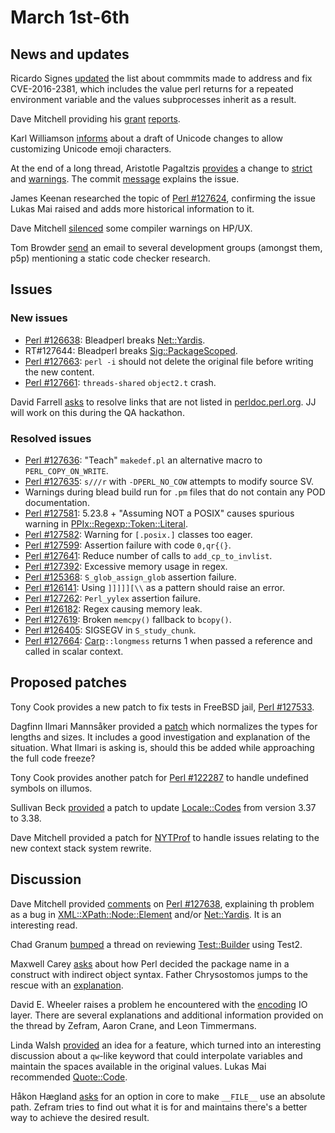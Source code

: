 # March 1st-6th

## News and updates

Ricardo Signes
[updated](http://www.nntp.perl.org/group/perl.perl5.porters/234747)
the list about commmits made to address and fix CVE-2016-2381,
which includes the value perl returns for a repeated environment
variable and the values subprocesses inherit as a result.

Dave Mitchell providing his
[grant](http://www.nntp.perl.org/group/perl.perl5.porters/234753)
[reports](http://www.nntp.perl.org/group/perl.perl5.porters/234754).

Karl Williamson
[informs](http://www.nntp.perl.org/group/perl.perl5.porters/234737)
about a draft of Unicode changes to allow customizing Unicode
emoji characters.

At the end of a long thread, Aristotle Pagaltzis
[provides](http://www.nntp.perl.org/group/perl.perl5.porters/234772)
a change to [strict](https://metacpan.org/pod/strict) and
[warnings](https://metacpan.org/pod/warnings). The commit
[message](http://perl5.git.perl.org/perl.git/commitdiff/67ba812d5fe08169b8a39cdc1f4945c5e08f32e1)
explains the issue.

James Keenan researched the topic of
[Perl #127624](https://rt.perl.org/Ticket/Display.html?id=127624),
confirming the issue Lukas Mai raised and adds more historical
information to it.

Dave Mitchell
[silenced](http://www.nntp.perl.org/group/perl.perl5.porters/234850)
some compiler warnings on HP/UX.

Tom Browder
[send](http://www.nntp.perl.org/group/perl.perl5.porters/234860)
an email to several development groups (amongst them, p5p)
mentioning a static code checker research.

## Issues

### New issues

* [Perl #126638](https://rt.perl.org/Ticket/Display.html?id=126638):
  Bleadperl breaks
  [Net::Yardis](https://metacpan.org/pod/Net::Yardis).
* RT#127644:
  Bleadperl breaks
  [Sig::PackageScoped](https://metacpan.org/pod/Sig::PackageScoped).
* [Perl #127663](https://rt.perl.org/Ticket/Display.html?id=127663):
  `perl -i` should not delete the original file before writing the
  new content.
* [Perl #127661](https://rt.perl.org/Ticket/Display.html?id=127661):
  `threads-shared` `object2.t` crash.

David Farrell
[asks](http://www.nntp.perl.org/group/perl.perl5.porters/234741)
to resolve links that are not listed in
[perldoc.perl.org](http://perldoc.perl.org). JJ will work on this
during the QA hackathon.

### Resolved issues

* [Perl #127636](https://rt.perl.org/Ticket/Display.html?id=127636):
  "Teach" `makedef.pl` an alternative macro to `PERL_COPY_ON_WRITE`.
* [Perl #127635](https://rt.perl.org/Ticket/Display.html?id=127635):
  `s///r` with `-DPERL_NO_COW` attempts to modify source SV.
* Warnings during blead build run for `.pm` files that do not
  contain any POD documentation.
* [Perl #127581](https://rt.perl.org/Ticket/Display.html?id=127581):
  5.23.8 + "Assuming NOT a POSIX" causes spurious warning in
  [PPIx::Regexp::Token::Literal](https://metacpan.org/pod/PPIx::Regexp::Token::Literal).
* [Perl #127582](https://rt.perl.org/Ticket/Display.html?id=127582):
  Warning for `[.posix.]` classes too eager.
* [Perl #127599](https://rt.perl.org/Ticket/Display.html?id=127599):
  Assertion failure with code `0,qr{(}`.
* [Perl #127641](https://rt.perl.org/Ticket/Display.html?id=127641):
  Reduce number of calls to `add_cp_to_invlist`.
* [Perl #127392](https://rt.perl.org/Ticket/Display.html?id=127392):
  Excessive memory usage in regex.
* [Perl #125368](https://rt.perl.org/Ticket/Display.html?id=125368):
  `S_glob_assign_glob` assertion failure.
* [Perl #126141](https://rt.perl.org/Ticket/Display.html?id=126141):
  Using `]]]]][\\` as a pattern should raise an error.
* [Perl #127262](https://rt.perl.org/Ticket/Display.html?id=127262):
  `Perl_yylex` assertion failure.
* [Perl #126182](https://rt.perl.org/Ticket/Display.html?id=126182):
  Regex causing memory leak.
* [Perl #127619](https://rt.perl.org/Ticket/Display.html?id=127619):
  Broken `memcpy()` fallback to `bcopy()`.  
* [Perl #126405](https://rt.perl.org/Ticket/Display.html?id=126405):
  SIGSEGV in `S_study_chunk`.
* [Perl #127664](https://rt.perl.org/Ticket/Display.html?id=127664):
  [Carp](https://metacpan.org/pod/Carp)`::longmess` returns 1 when
  passed a reference and called in scalar context.

## Proposed patches

Tony Cook provides a new patch to fix tests in FreeBSD jail,
[Perl #127533](https://rt.perl.org/Ticket/Display.html?id=127533).

Dagfinn Ilmari Mannsåker provided a
[patch](http://www.nntp.perl.org/group/perl.perl5.porters/234744)
which normalizes the types for lengths and sizes. It includes a
good investigation and explanation of the situation. What Ilmari
is asking is, should this be added while approaching the full code
freeze?

Tony Cook provides another patch for
[Perl #122287](https://rt.perl.org/Ticket/Display.html?id=122287)
to handle undefined symbols on illumos.

Sullivan Beck
[provided](http://www.nntp.perl.org/group/perl.perl5.porters/234799)
a patch to update
[Locale::Codes](https://metacpan.org/pod/Locale::Codes) from
version 3.37 to 3.38.

Dave Mitchell provided a patch for
[NYTProf](https://metacpan.org/pod/NYTProf) to handle issues
relating to the new context stack system rewrite.

## Discussion

Dave Mitchell provided
[comments](http://www.nntp.perl.org/group/perl.perl5.porters/234745)
on
[Perl #127638](https://rt.perl.org/Ticket/Display.html?id=127638),
explaining th problem as a bug in
[XML::XPath::Node::Element](https://metacpan.org/pod/XML::XPath::Node::Element)
and/or
[Net::Yardis](https://metacpan.org/pod/Net::Yardis). It is an
interesting read.

Chad Granum
[bumped](http://www.nntp.perl.org/group/perl.perl5.porters/234806)
a thread on reviewing
[Test::Builder](https://github.com/Test-More/TB2) using Test2.

Maxwell Carey
[asks](http://www.nntp.perl.org/group/perl.perl5.porters/234833)
about how Perl decided the package name in a construct with
indirect object syntax. Father Chrysostomos jumps to the rescue
with an
[explanation](http://www.nntp.perl.org/group/perl.perl5.porters/234849).

David E. Wheeler raises a problem he encountered with the
[encoding](http://www.nntp.perl.org/group/perl.perl5.porters/234856)
IO layer. There are several explanations and additional information
provided on the thread by Zefram, Aaron Crane, and Leon Timmermans.

Linda Walsh
[provided](http://www.nntp.perl.org/group/perl.perl5.porters/234775)
an idea for a feature, which turned into an interesting discussion
about a `qw`-like keyword that could interpolate variables and
maintain the spaces available in the original values. Lukas Mai
recommended [Quote::Code](https://metacpan.org/pod/Quote::Code).

Håkon Hægland
[asks](http://www.nntp.perl.org/group/perl.perl5.porters/234800)
for an option in core to make `__FILE__` use an absolute path.
Zefram tries to find out what it is for and maintains there's a
better way to achieve the desired result.

